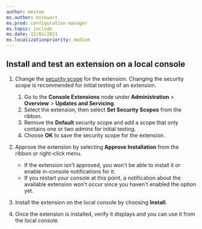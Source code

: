 ```yaml
---
author: mestew
ms.author: mstewart
ms.prod: configuration-manager
ms.topic: include
ms.date: 12/01/2021
ms.localizationpriority: medium
---
```

<!--This file is shared. Currently it's in use by the admin-console-extensions.md file and the import-admin-console-extensions.md file. Some headings may be context driven by the article-->

## <a name="bkmk_local_install"></a> Install and test an extension on a local console

1. Change the [security scope](../../../understand/fundamentals-of-role-based-administration.md#security-scopes) for the extension. Changing the security scope is recommended for initial testing of an extension.
   1. Go to the **Console Extensions** node under **Administration** > **Overview** > **Updates and Servicing**.
   1. Select the extension, then select **Set Security Scopes** from the ribbon.
   1. Remove the **Default** security scope and add a scope that only contains one or two admins for initial testing.
   1. Choose **OK** to save the security scope for the extension.

1. Approve the extension by selecting **Approve Installation** from the ribbon or right-click menu.
   - If the extension isn't approved, you won't be able to install it or enable in-console notifications for it.
   - If you restart your console at this point, a notification about the available extension won't occur since you haven't enabled the option yet.
1. Install the extension on the local console by choosing **Install**.
1. Once the extension is installed, verify it displays and you can use it from the local console.
